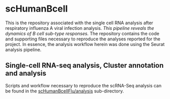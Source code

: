 # scHumanBcell

This is the repository associated with the single cell RNA analysis after respiratory influenza A viral infection analysis. *This pipeline reveals the dynamics of B cell sub-type responses.* The repository contains the code and supporting files necessary to reproduce the analyses reported for the project. In essence, the analysis workflow herein was done using the Seurat analysis pipeline.

## Single-cell RNA-seq analysis, Cluster annotation and analysis

Scripts and workflow necessary to reproduce the scRNA-Seq analysis can be found in the [scHumanBcellFlu/analysis](https://github.com/HawaBioinformatics/scHumanBcellFlu/tree/main/analysis) sub-directory.
